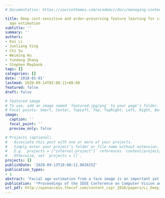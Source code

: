 ```yaml
---
# Documentation: https://sourcethemes.com/academic/docs/managing-content/

title: Deep cost-sensitive and order-preserving feature learning for cross-population
  age estimation
subtitle: ''
summary: ''
authors:
- Kai Li
- Junliang Xing
- Chi Su
- Weiming Hu
- Yundong Zhang
- Stephen Maybank
tags: []
categories: []
date: '2018-01-01'
lastmod: 2020-09-14T02:08:11+08:00
featured: false
draft: false

# Featured image
# To use, add an image named `featured.jpg/png` to your page's folder.
# Focal points: Smart, Center, TopLeft, Top, TopRight, Left, Right, BottomLeft, Bottom, BottomRight.
image:
  caption: ''
  focal_point: ''
  preview_only: false

# Projects (optional).
#   Associate this post with one or more of your projects.
#   Simply enter your project's folder or file name without extension.
#   E.g. `projects = ["internal-project"]` references `content/project/deep-learning/index.md`.
#   Otherwise, set `projects = []`.
projects: []
publishDate: '2020-09-13T18:08:11.002615Z'
publication_types:
- 1
abstract: 'Facial age estimation from a face image is an important yet very challenging task in computer vision, since humans with different races and/or genders, exhibit quite different patterns in their facial aging processes. To deal with the influence of race and gender, previous methods perform age estimation within each population separately. In practice, however, it is often very difficult to collect and label sufficient data for each population. Therefore, it would be helpful to exploit an existing large labeled dataset of one (source) population to improve the age estimation performance on another (target) population with only a small labeled dataset available. In this work, we propose a Deep Cross-Population (DCP) age estimation model to achieve this goal. In particular, our DCP model develops a two-stage training strategy. First, a novel cost-sensitive multi-task loss function is designed to learn transferable aging features by training on the source population. Second, a novel order-preserving pair-wise loss function is designed to align the aging features of the two populations. By doing so, our DCP model can transfer the knowledge encoded in the source population to the target population. Extensive experiments on the two of the largest benchmark datasets show that our DCP model outperforms several strong baseline methods and many state-of-the-art methods.'
publication: '*Proceedings of the IEEE Conference on Computer Vision and Pattern Recognition*'
url_pdf: http://openaccess.thecvf.com/content_cvpr_2018/papers/Li_Deep_Cost-Sensitive_and_CVPR_2018_paper.pdf
---
```

